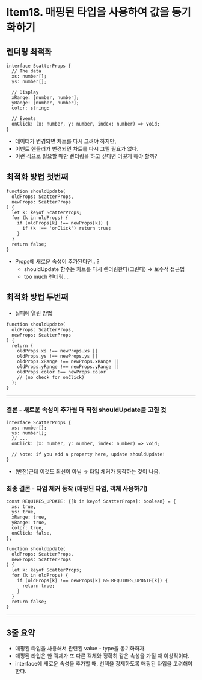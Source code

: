 # Item18. 매핑된 타입을 사용하여 값을 동기화하기

## 렌더링 최적화

```tsx
interface ScatterProps {
  // The data
  xs: number[];
  ys: number[];

  // Display
  xRange: [number, number];
  yRange: [number, number];
  color: string;

  // Events
  onClick: (x: number, y: number, index: number) => void;
}
```

- 데이터가 변경되면 차트를 다시 그려야 하지만,
- 이벤트 핸들러가 변경되면 차트를 다시 그릴 필요가 없다.
- 이런 식으로 필요할 때만 렌더링을 하고 싶다면 어떻게 해야 할까?

## 최적화 방법 첫번째

```tsx
function shouldUpdate(
  oldProps: ScatterProps,
  newProps: ScatterProps
) {
  let k: keyof ScatterProps;
  for (k in oldProps) {
    if (oldProps[k] !== newProps[k]) {
      if (k !== 'onClick') return true;
    }
  }
  return false;
}
```

- Props에 새로운 속성이 추가된다면.. ?
    - shouldUpdate 함수는 차트를 다시 렌더링한다(그린다) → 보수적 접근법
    - too much 렌더링….

## 최적화 방법 두번째

- 실패에 열린 방법

```tsx
function shouldUpdate(
  oldProps: ScatterProps,
  newProps: ScatterProps
) {
  return (
    oldProps.xs !== newProps.xs ||
    oldProps.ys !== newProps.ys ||
    oldProps.xRange !== newProps.xRange ||
    oldProps.yRange !== newProps.yRange ||
    oldProps.color !== newProps.color
    // (no check for onClick)
  );
}
```

---

### 결론 - 새로운 속성이 추가될 때 직접 shouldUpdate를 고칠 것

```tsx
interface ScatterProps {
  xs: number[];
  ys: number[];
  // ...
  onClick: (x: number, y: number, index: number) => void;

  // Note: if you add a property here, update shouldUpdate!
}
```

- (반전)근데 이것도 최선이 아님 → 타입 체커가 동작하는 것이 나음.

### 최종 결론 - 타입 체커 동작 (매핑된 타입, 객체 사용하기)

```tsx
const REQUIRES_UPDATE: {[k in keyof ScatterProps]: boolean} = {
  xs: true,
  ys: true,
  xRange: true,
  yRange: true,
  color: true,
  onClick: false,
};

function shouldUpdate(
  oldProps: ScatterProps,
  newProps: ScatterProps
) {
  let k: keyof ScatterProps;
  for (k in oldProps) {
    if (oldProps[k] !== newProps[k] && REQUIRES_UPDATE[k]) {
      return true;
    }
  }
  return false;
}
```

---

## 3줄 요약

- 매핑된 타입을 사용해서 관련된 value - type을 동기화하자.
- 매핑된 타입은 한 객체가 또 다른 객체와 정확히 같은 속성을 가질 때 이상적이다.
- interface에 새로운 속성을 추가할 때, 선택을 강제하도록 매핑된 타입을 고려해야 한다.